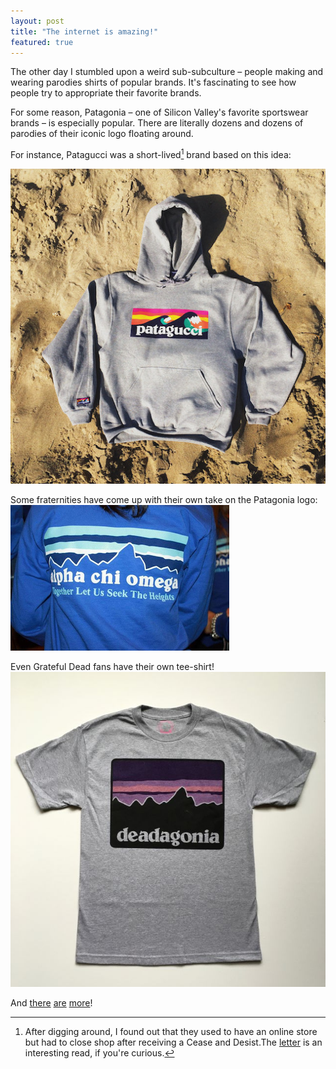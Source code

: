 ```yaml
---
layout: post
title: "The internet is amazing!"
featured: true
---
```

The other day I stumbled upon a weird sub-subculture – people making and wearing parodies shirts of popular brands. It's fascinating to see how people try to appropriate their favorite brands.

For some reason, Patagonia – one of Silicon Valley's favorite sportswear brands – is especially popular. There are literally dozens and dozens of parodies of their iconic logo floating around.

For instance, Patagucci was a short-lived[^cease] brand based on this idea:

![Pataguccia sweater](/images/tee-shirts/patagucci.jpeg)

Some fraternities have come up with their own take on the Patagonia logo:
![Fratagonia sweater](/images/tee-shirts/fratagonia.png)

Even Grateful Dead fans have their own tee-shirt!
![Deadagonia sweater](/images/tee-shirts/deadagonia.jpg)

And [there](/images/tee-shirts/tatooine.png) [are](/images/tee-shirts/supreme.jpg) [more](/images/tee-shirts/green.jpg)!


[^cease]: After digging around, I found out that they used to have an online store but had to close shop after receiving a Cease and Desist.The [letter](https://www.scribd.com/document/294002329/Patagonia-v-Patagucci-trademark-complaint-pdf) is an interesting read, if you're curious.
